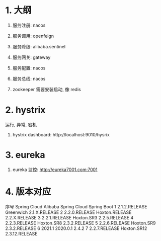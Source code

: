 # 1. 大纲

1. 服务注册: nacos
2. 服务调用: openfeign
3. 服务降级: alibaba.sentinel
4. 服务网关: gateway
5. 服务配置: nacos
6. 服务总线: nacos



1. zookeeper 需要安装启动, 像 redis





# 2. hystrix



 运行, 异常, 宕机

1.  hystrix dashboard:  http://localhost:9010/hysrix



# 3. eureka

1. eureka 监控:  http://eureka7001.com:7001





# 4. 版本对应

序号	Spring Cloud Alibaba	Spring Cloud	Spring Boot
1	2.1.2.RELEASE	Greenwich	2.1.X.RELEASE
2	2.2.0.RELEASE	Hoxton.RELEASE	2.2.X.RELEASE
3	2.2.1.RELEASE	Hoxton.SR3	2.2.5.RELEASE
4	2.2.3.RELEASE	Hoxton.SR8	2.3.2.RELEASE
5	2.2.6.RELEASE	Hoxton.SR9	2.3.2.RELEASE
6	2021.1	                2020.0.1	        2.4.2
7	2.2.7.RELEASE	Hoxton.SR12	2.3.12.RELEASE